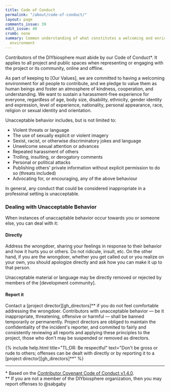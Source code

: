 ```yaml
---
title: Code of Conduct
permalink: "/about/code-of-conduct/"
layout: page
comments_issue: 39
edit_issue: 40
crumb: none
summary: Common understanding of what constitutes a welcoming and enriching working
  environment
---
```


Contributors of the DIYbiosphere must abide by our Code of Conduct\*. It applies to all project and public spaces when representing or engaging with the project or its community, online and offline.

As part of keeping to [Our Values], we are committed to having a welcoming environment for all people to contribute, and we pledge to value them as human beings and foster an atmosphere of kindness, cooperation, and understanding. We want to sustain a harassment-free experience for everyone, regardless of age, body size, disability, ethnicity, gender identity and expression, level of experience, nationality, personal appearance, race, religion or sexual identity and orientation.

Unacceptable behavior includes, but is not limited to:

- Violent threats or language
- The use of sexually explicit or violent imagery
- Sexist, racist, or otherwise discriminatory jokes and language
- Unwelcome sexual attention or advances
- Repeated harassment of others
- Trolling, insulting, or derogatory comments
- Personal or political attacks
- Publishing others' private information without explicit permission to do so (threats included)
- Advocating for, or encouraging, any of the above behaviour

In general, any conduct that could be considered inappropriate in a professinal setting is unacceptable.

### Dealing with Unacceptable Behavior
When instances of unaccaptable behavior occur towards you or someone else, you can deal with it:

#### **Directly**
Address the wrongdoer, sharing your feelings in response to their behavior and how it hurts you or others. Do not ridicule, insult, etc. On the other hand, if you are the wrongdoer, whether you get called out or you realize on your own, you should apologize directly and ask how you can make it up to that person.

Unacceptable material or language may be directly removed or rejected by members of the [development community].

#### **Report it**
Contact a [project director][gh_directors]\*\* if you do not feel comfortable addressing the wrongdoer. Contributors with unacceptable behavior ­­­— be it inappropriate, threatening, offensive or harmful — shall be banned temporarily or permanently. Project directors are obliged to maintain the confidentiality of the incident's reporter, and commited to fairly and consistently reviewing all reports and applying these principles to the project, those who don't may be suspended or removed as directors.

{% include help.html title="TL;DR: Be respectful" text="Don't be gross or rude to others; offenses can be dealt with directly or by reporting it to a [project director][gh_directors]\*\*" %}


- - -
\* Based on the [Contributor Covenant Code of Conduct v1.4.0][1]. <br>
\*\* If you are not a member of the DIYbiosphere organization, then you may report offenses to @sabgaby

[1]: http://contributor-covenant.org/version/1/4/
